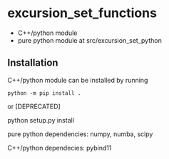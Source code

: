 # excursion_set_functions

- C++/python module
- pure python module at src/excursion_set_python

## Installation

C++/python module can be installed by running

`python -m pip install .`

or [DEPRECATED]

python setup.py install 

pure python dependencies: numpy, numba, scipy

C++/python dependecies: pybind11
